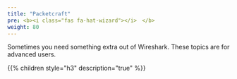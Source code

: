```yaml
---
title: "Packetcraft"
pre: <b><i class="fas fa-hat-wizard"></i>　</b>
weight: 80
---
```


Sometimes you need something extra out of Wireshark. 
These topics are for advanced users.

{{% children style="h3" description="true"  %}}
